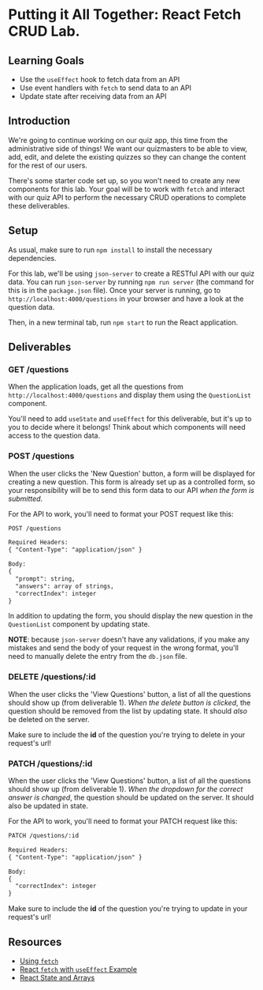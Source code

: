 # Putting it All Together: React Fetch CRUD Lab.

## Learning Goals

- Use the `useEffect` hook to fetch data from an API
- Use event handlers with `fetch` to send data to an API
- Update state after receiving data from an API

## Introduction

We're going to continue working on our quiz app, this time from the
administrative side of things! We want our quizmasters to be able to view, add,
edit, and delete the existing quizzes so they can change the content for the
rest of our users.

There's some starter code set up, so you won't need to create any new components
for this lab. Your goal will be to work with `fetch` and interact with our quiz
API to perform the necessary CRUD operations to complete these deliverables.

## Setup

As usual, make sure to run `npm install` to install the necessary dependencies.

For this lab, we'll be using `json-server` to create a RESTful API with our quiz
data. You can run `json-server` by running `npm run server` (the command for
this is in the `package.json` file). Once your server is running, go to
`http://localhost:4000/questions` in your browser and have a look at the
question data.

Then, in a new terminal tab, run `npm start` to run the React application.

## Deliverables

### GET /questions

When the application loads, get all the questions from
`http://localhost:4000/questions` and display them using the `QuestionList`
component.

You'll need to add `useState` and `useEffect` for this deliverable, but it's up
to you to decide where it belongs! Think about which components will need access
to the question data.

### POST /questions

When the user clicks the 'New Question' button, a form will be displayed for
creating a new question. This form is already set up as a controlled form, so
your responsibility will be to send this form data to our API _when the form is
submitted_.

For the API to work, you'll need to format your POST request like this:

```txt
POST /questions

Required Headers:
{ "Content-Type": "application/json" }

Body:
{
  "prompt": string,
  "answers": array of strings,
  "correctIndex": integer
}
```

In addition to updating the form, you should display the new question in the
`QuestionList` component by updating state.

**NOTE**: because `json-server` doesn't have any validations, if you make any
mistakes and send the body of your request in the wrong format, you'll need to
manually delete the entry from the `db.json` file.

### DELETE /questions/:id

When the user clicks the 'View Questions' button, a list of all the questions
should show up (from deliverable 1). _When the delete button is clicked_, the
question should be removed from the list by updating state. It should _also_ be
deleted on the server.

Make sure to include the **id** of the question you're trying to delete in your
request's url!

### PATCH /questions/:id

When the user clicks the 'View Questions' button, a list of all the questions
should show up (from deliverable 1). _When the dropdown for the correct answer
is changed_, the question should be updated on the server. It should also be
updated in state.

For the API to work, you'll need to format your PATCH request like this:

```txt
PATCH /questions/:id

Required Headers:
{ "Content-Type": "application/json" }

Body:
{
  "correctIndex": integer
}
```

Make sure to include the **id** of the question you're trying to update in your
request's url!

## Resources

- [Using `fetch`](https://developer.mozilla.org/en-US/docs/Web/API/Fetch_API/Using_Fetch)
- [React `fetch` with `useEffect` Example][react ajax]
- [React State and Arrays](https://github.com/learn-co-curriculum/react-hooks-state-arrays)

[react ajax]: https://reactjs.org/docs/faq-ajax.html#example-using-ajax-results-to-set-local-state
